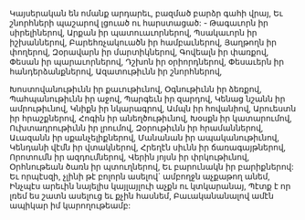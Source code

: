 
Կայսերական են ոմանք արդարեւ, բազմած բարձր
գահի վրայ,
Եւ շնորհների պաշարով լցուած ու հարստացած: -
Թագաւորն իր սիրելիներով,
Արքան իր պատուաւորներով,
Պսակաւորն իր իշխաններով,
Բարեհռչակուածն իր համբաւներով,
Յաղթողն իր փողերով,
Զօրավարն իր մարտիկներով,
Գովեալն իր փառքով,
Փեսան իր պարաւորներով,
Դշխոն իր օրիորդներով,
Փեսաւերն իր հանդերձանքներով,
Ազատութիւնն իր շնորհներով,


Խոստովանութիւնն իր քաւութիւնով,
Օգնութիւնն իր ձեռքով,
Պահպանութիւնն իր աջով,
Պարգեւն իր զարդով,
Կենաց նշանն իր ամրութիւնով,
Կնիքն իր նկարագրով,
Ամպն իր հովանիով,
Արուեստն իր հրաշքներով,
Հոգին իր անեղծութիւնով,
Խօսքն իր կատարումով,
Ուխտադրութիւնն իր լրումով,
Զօրութիւնն իր հրամաններով,
Աւազանն իր սքանչելիքներով,
Մանանան իր ապականութիւնով,
Կենդանի վէմն իր վտակներով,
Հրեղէն սիւնն իր ճառագայթներով,
Որոտումն իր ազդումներով,
Վերին յոյսն իր փրկութիւնով,
Օրհնութեան ծառն իր պտուղներով,
Եւ բարունակն իր բարիքներով:
Եւ որպէսզի, չլինի թէ բոլորն ասելով` ամբողջն
աչքաթող անեմ,
Ինչպէս արեւին նայելիս կայլայլուի աչքն ու
կտկարանայ,
Պէտք է որ լռեմ ես շատն ասելուց եւ քչին հասնեմ,
Բաւականանալով ամէն ապիկար իմ
կարողութեամբ:
